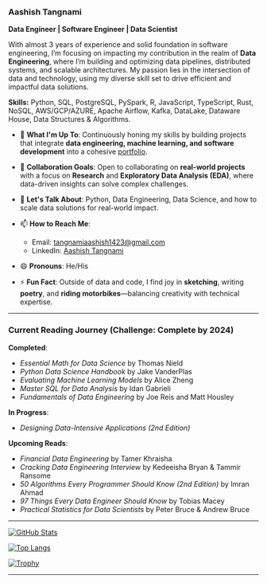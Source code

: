 
### Aashish Tangnami

**Data Engineer | Software Engineer | Data Scientist**

With almost 3 years of experience and solid foundation in software engineering, I’m focusing on impacting my contribution in the realm of **Data Engineering**, where I’m building and optimizing data pipelines, distributed systems, and scalable architectures. My passion lies in the intersection of data and technology, using my diverse skill set to drive efficient and impactful data solutions.

**Skills:** Python, SQL, PostgreSQL, PySpark, R, JavaScript, TypeScript, Rust, NoSQL, AWS/GCP/AZURE, Apache Airflow, Kafka, DataLake, Dataware House, Data Structures & Algorithms.

- 🔭 **What I'm Up To**: Continuously honing my skills by building projects that integrate **data engineering, machine learning, and software development** into a cohesive [portfolio](https://aashishtangnami.vercel.app).
- 👯 **Collaboration Goals**: Open to collaborating on **real-world projects** with a focus on **Research** and **Exploratory Data Analysis (EDA)**, where data-driven insights can solve complex challenges.
- 💬 **Let's Talk About**: Python, Data Engineering, Data Science, and how to scale data solutions for real-world impact.
- 📫 **How to Reach Me**: 
  - Email: [tangnamiaashish1423@gmail.com](mailto:tangnamiaashish@gmail.com)
  - LinkedIn: [Aashish Tangnami](https://www.linkedin.com/in/aashishtangnami/)

- 😄 **Pronouns**: He/His  
- ⚡ **Fun Fact**: Outside of data and code, I find joy in **sketching**, writing **poetry**, and **riding motorbikes**—balancing creativity with technical expertise.

---

### **Current Reading Journey** (Challenge: Complete by 2024)

**Completed**:
- *Essential Math for Data Science* by Thomas Nield
- *Python Data Science Handbook* by Jake VanderPlas
- *Evaluating Machine Learning Models* by Alice Zheng
- *Master SQL for Data Analysis* by Idan Gabrieli
- *Fundamentals of Data Engineering* by Joe Reis and Matt Housley

**In Progress**:
- *Designing Data-Intensive Applications (2nd Edition)*

**Upcoming Reads**:
- *Financial Data Engineering* by Tamer Khraisha
- *Cracking Data Engineering Interview* by Kedeeisha Bryan & Tammir Ransome
- *50 Algorithms Every Programmer Should Know (2nd Edition)* by Imran Ahmad
- *97 Things Every Data Engineer Should Know* by Tobias Macey
- *Practical Statistics for Data Scientists* by Peter Bruce & Andrew Bruce

---

[![GitHub Stats](https://github-readme-stats.vercel.app/api?username=AashishTangnami&show_icons=true&theme=radical)](https://github.com/AashishTangnami)

[![Top Langs](https://github-readme-stats.vercel.app/api/top-langs/?username=AashishTangnami&layout=compact)](https://github.com/anuraghazra/github-readme-stats)

[![Trophy](https://github-profile-trophy.vercel.app/?username=AashishTangnami&theme=onedark)](https://github.com/ryo-ma/github-profile-trophy)

---

